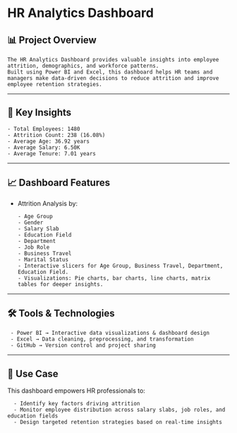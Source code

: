# HR Analytics Dashboard

## 📊 Project Overview
    The HR Analytics Dashboard provides valuable insights into employee attrition, demographics, and workforce patterns.  
    Built using Power BI and Excel, this dashboard helps HR teams and managers make data-driven decisions to reduce attrition and improve employee retention strategies.

---

## 🔑 Key Insights
    - Total Employees: 1480  
    - Attrition Count: 238 (16.08%)  
    - Average Age: 36.92 years   
    - Average Salary: 6.50K  
    - Average Tenure: 7.01 years
  

---

## 📈 Dashboard Features
- Attrition Analysis by:

      - Age Group  
      - Gender  
      - Salary Slab  
      - Education Field  
      - Department  
      - Job Role  
      - Business Travel  
      - Marital Status  
      - Interactive slicers for Age Group, Business Travel, Department, Education Field.
      - Visualizations: Pie charts, bar charts, line charts, matrix tables for deeper insights.

---

## 🛠️ Tools & Technologies
     - Power BI → Interactive data visualizations & dashboard design  
     - Excel → Data cleaning, preprocessing, and transformation  
     - GitHub → Version control and project sharing  

---

## 📌 Use Case
This dashboard empowers HR professionals to:  
      
      - Identify key factors driving attrition  
      - Monitor employee distribution across salary slabs, job roles, and education fields 
      - Design targeted retention strategies based on real-time insights  
